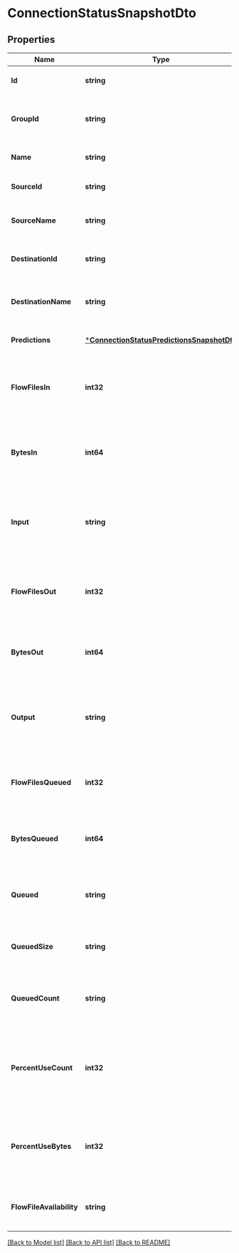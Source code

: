 # ConnectionStatusSnapshotDto

## Properties
Name | Type | Description | Notes
------------ | ------------- | ------------- | -------------
**Id** | **string** | The id of the connection. | [optional] [default to null]
**GroupId** | **string** | The id of the process group the connection belongs to. | [optional] [default to null]
**Name** | **string** | The name of the connection. | [optional] [default to null]
**SourceId** | **string** | The id of the source of the connection. | [optional] [default to null]
**SourceName** | **string** | The name of the source of the connection. | [optional] [default to null]
**DestinationId** | **string** | The id of the destination of the connection. | [optional] [default to null]
**DestinationName** | **string** | The name of the destination of the connection. | [optional] [default to null]
**Predictions** | [***ConnectionStatusPredictionsSnapshotDto**](ConnectionStatusPredictionsSnapshotDTO.md) |  | [optional] [default to null]
**FlowFilesIn** | **int32** | The number of FlowFiles that have come into the connection in the last 5 minutes. | [optional] [default to null]
**BytesIn** | **int64** | The size of the FlowFiles that have come into the connection in the last 5 minutes. | [optional] [default to null]
**Input** | **string** | The input count/size for the connection in the last 5 minutes, pretty printed. | [optional] [default to null]
**FlowFilesOut** | **int32** | The number of FlowFiles that have left the connection in the last 5 minutes. | [optional] [default to null]
**BytesOut** | **int64** | The number of bytes that have left the connection in the last 5 minutes. | [optional] [default to null]
**Output** | **string** | The output count/sie for the connection in the last 5 minutes, pretty printed. | [optional] [default to null]
**FlowFilesQueued** | **int32** | The number of FlowFiles that are currently queued in the connection. | [optional] [default to null]
**BytesQueued** | **int64** | The size of the FlowFiles that are currently queued in the connection. | [optional] [default to null]
**Queued** | **string** | The total count and size of queued flowfiles formatted. | [optional] [default to null]
**QueuedSize** | **string** | The total size of flowfiles that are queued formatted. | [optional] [default to null]
**QueuedCount** | **string** | The number of flowfiles that are queued, pretty printed. | [optional] [default to null]
**PercentUseCount** | **int32** | Connection percent use regarding queued flow files count and backpressure threshold if configured. | [optional] [default to null]
**PercentUseBytes** | **int32** | Connection percent use regarding queued flow files size and backpressure threshold if configured. | [optional] [default to null]
**FlowFileAvailability** | **string** | The availability of FlowFiles in this connection | [optional] [default to null]

[[Back to Model list]](../README.md#documentation-for-models) [[Back to API list]](../README.md#documentation-for-api-endpoints) [[Back to README]](../README.md)

